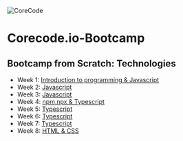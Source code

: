 ![CoreCode](https://camo.githubusercontent.com/0948d91531e1377e3b0d38a75b44ca0e4f70e323ac6618fac8783209edca09d9/68747470733a2f2f75706c6f6164732d73736c2e776562666c6f772e636f6d2f3565623266353639333263333536326665616232333265332f3566373335353064303032343965376539366339663364655f4c6f676f2e706e67)

# Corecode.io-Bootcamp

## Bootcamp from Scratch: Technologies

- Week 1: [Introduction to programming & Javascript](/week1) 
- Week 2: [Javascript](/week2) 
- Week 3: [Javascript](/week3) 
- Week 4: [npm,npx & Typescript](/week4) 
- Week 5: [Typescript](/week5) 
- Week 6: [Typescript](/week6) 
- Week 7: [Typescript](/week7) 
- Week 8: [HTML & CSS](/week8) 
